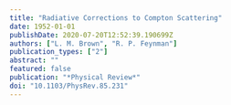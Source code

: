 ```yaml
---
title: "Radiative Corrections to Compton Scattering"
date: 1952-01-01
publishDate: 2020-07-20T12:52:39.190699Z
authors: ["L. M. Brown", "R. P. Feynman"]
publication_types: ["2"]
abstract: ""
featured: false
publication: "*Physical Review*"
doi: "10.1103/PhysRev.85.231"
---
```


